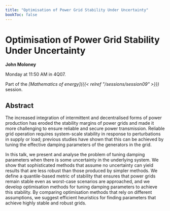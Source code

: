 ```yaml
---
title: "Optimisation of Power Grid Stability Under Uncertainty"
bookToc: false
---
```


# Optimisation of Power Grid Stability Under Uncertainty

**John Moloney**

Monday at 11:50 AM in 4Q07.

Part of the *[Mathematics of energy]({{< relref "/sessions/session09" >}})* session.

## Abstract

The increased integration of intermittent and decentralised forms of power production has eroded the stability margins of power grids and made it more challenging to ensure reliable and secure power transmission. Reliable grid operation requires system-scale stability in response to perturbations in supply or load; previous studies have shown that this can be achieved by tuning the effective damping parameters of the generators in the grid.
 
In this talk, we present and analyse the problem of tuning damping parameters when there is some uncertainty in the underlying system. We show that sophisticated methods that assume no uncertainty can yield results that are less robust than those produced by simpler methods. We define a quantile-based metric of stability that ensures that power grids remain stable even as worst-case scenarios are approached, and we develop optimisation methods for tuning damping parameters to achieve this stability. By comparing optimisation methods that rely on different assumptions, we suggest efficient heuristics for finding parameters that achieve highly stable and robust grids.


